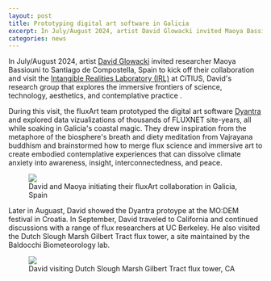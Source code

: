```yaml
---
layout: post
title: Prototyping digital art software in Galicia
excerpt: In July/August 2024, artist David Glowacki invited Maoya Bassiouni to Santiago de Compostella, Spain to kick off their collaboration and visit the Intangible Realities Laboratory (IRL)...
categories: news
---
```



In July/August 2024, artist <a href="https://fluxnetart.github.io/David/">David Glowacki</a> invited researcher Maoya Bassiouni to Santiago de Compostella, Spain to kick off their collaboration and visit the <a href="https://www.intangiblerealitieslab.org/">Intangible Realities Laboratory (IRL)</a> at CiTIUS, David's research group that explores the immersive frontiers of science, technology, aesthetics, and contemplative practice .


During this visit, the fluxArt team prototyped the digital art software <a href="https://github.com/davidglo/dyantra">Dyantra</a> and explored data vizualizations of thousands of FLUXNET site-years, all while soaking in Galicia's coastal magic. They drew inspiration from the metaphore of the biosphere's breath and diety meditation from Vajrayana buddhism and brainstormed how to merge flux science and immersive art to create embodied contemplative experiences that can dissolve climate anxiety into awareness, insight, interconnectedness, and peace. 


<figure>
	<img src="https://fluxnetart.github.io/images/santiago_1.png">
  <figcaption>David and Maoya initiating their fluxArt collaboration in Galicia, Spain</figcaption>
</figure>


Later in Auguast, David showed the Dyantra protoype at the MO:DEM festival in Croatia. In September, David traveled to California and continued discussions with a range of flux researchers at UC Berkeley. He also visited the Dutch Slough Marsh Gilbert Tract flux tower, a site maintained by the Baldocchi Biometeorology lab. 

<figure>
    <img src="https://fluxnetart.github.io/images/1_dutchslough.png" style="max-height: 400px;">
  <figcaption>David visiting Dutch Slough Marsh Gilbert Tract flux tower, CA</figcaption>
</figure>


